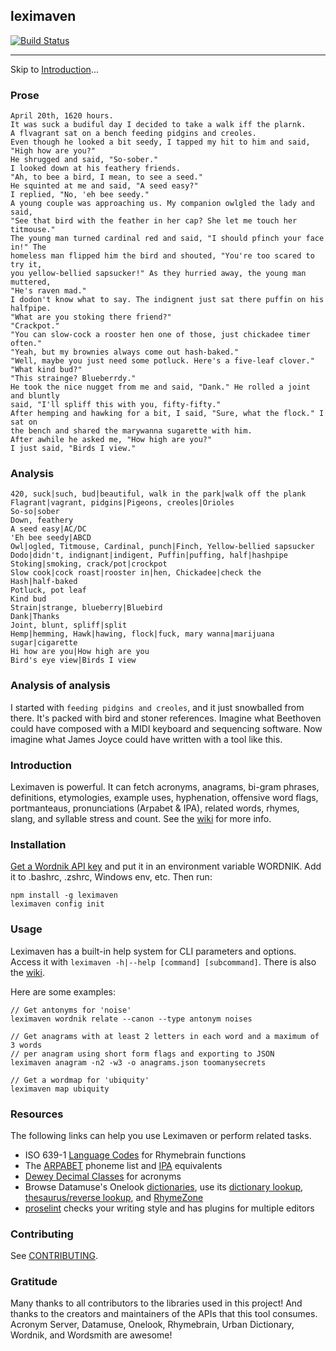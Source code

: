 ## leximaven

[![Build Status](https://travis-ci.org/drawnepicenter/leximaven.svg?branch=master)](https://travis-ci.org/drawnepicenter/leximaven)

---

Skip to [Introduction](#introduction)...

### Prose

```
April 20th, 1620 hours.
It was suck a budiful day I decided to take a walk iff the plarnk.
A flvagrant sat on a bench feeding pidgins and creoles.
Even though he looked a bit seedy, I tapped my hit to him and said,
"High how are you?"
He shrugged and said, "So-sober."
I looked down at his feathery friends.
"Ah, to bee a bird, I mean, to see a seed."
He squinted at me and said, "A seed easy?"
I replied, "No, 'eh bee seedy."
A young couple was approaching us. My companion owlgled the lady and said,
"See that bird with the feather in her cap? She let me touch her titmouse."
The young man turned cardinal red and said, "I should pfinch your face in!" The
homeless man flipped him the bird and shouted, "You're too scared to try it,
you yellow-bellied sapsucker!" As they hurried away, the young man muttered,
"He's raven mad."
I dodon't know what to say. The indignent just sat there puffin on his halfpipe.
"What are you stoking there friend?"
"Crackpot."
"You can slow-cock a rooster hen one of those, just chickadee timer often."
"Yeah, but my brownies always come out hash-baked."
"Well, maybe you just need some potluck. Here's a five-leaf clover."
"What kind bud?"
"This strainge? Blueberrdy."
He took the nice nugget from me and said, "Dank." He rolled a joint and bluntly
said, "I'll spliff this with you, fifty-fifty."
After hemping and hawking for a bit, I said, "Sure, what the flock." I sat on
the bench and shared the marywanna sugarette with him.
After awhile he asked me, "How high are you?"
I just said, "Birds I view."
```

### Analysis

```
420, suck|such, bud|beautiful, walk in the park|walk off the plank
Flagrant|vagrant, pidgins|Pigeons, creoles|Orioles
So-so|sober
Down, feathery
A seed easy|AC/DC
'Eh bee seedy|ABCD
Owl|ogled, Titmouse, Cardinal, punch|Finch, Yellow-bellied sapsucker
Dodo|didn't, indignant|indigent, Puffin|puffing, half|hashpipe
Stoking|smoking, crack/pot|crockpot
Slow cook|cock roast|rooster in|hen, Chickadee|check the
Hash|half-baked
Potluck, pot leaf
Kind bud
Strain|strange, blueberry|Bluebird
Dank|Thanks
Joint, blunt, spliff|split
Hemp|hemming, Hawk|hawing, flock|fuck, mary wanna|marijuana sugar|cigarette
Hi how are you|How high are you
Bird's eye view|Birds I view
```

### Analysis of analysis

I started with `feeding pidgins and creoles`, and it just snowballed from there. It's packed with bird and stoner references. Imagine what Beethoven could have composed with a MIDI keyboard and sequencing software. Now imagine what James Joyce could have written with a tool like this.

### Introduction

Leximaven is powerful. It can fetch acronyms, anagrams, bi-gram phrases, definitions, etymologies, example uses, hyphenation, offensive word flags, portmanteaus, pronunciations (Arpabet & IPA), related words, rhymes, slang, and syllable stress and count. See the [wiki](https://github.com/drawnepicenter/leximaven/wiki) for more info.

### Installation

[Get a Wordnik API key](http://developer.wordnik.com/) and put it in an environment variable WORDNIK. Add it to .bashrc, .zshrc, Windows env, etc.
Then run:

    npm install -g leximaven
    leximaven config init

### Usage

Leximaven has a built-in help system for CLI parameters and options. Access it with `leximaven -h|--help [command] [subcommand]`. There is also the [wiki](https://github.com/drawnepicenter/leximaven/wiki).

Here are some examples:

```
// Get antonyms for 'noise'
leximaven wordnik relate --canon --type antonym noises

// Get anagrams with at least 2 letters in each word and a maximum of 3 words
// per anagram using short form flags and exporting to JSON
leximaven anagram -n2 -w3 -o anagrams.json toomanysecrets

// Get a wordmap for 'ubiquity'
leximaven map ubiquity
```

### Resources

The following links can help you use Leximaven or perform related tasks.

- ISO 639-1 [Language Codes](http://www.loc.gov/standards/iso639-2/php/English_list.php) for Rhymebrain functions
- The [ARPABET](http://en.wikipedia.org/wiki/Arpabet) phoneme list and [IPA](http://en.wikipedia.org/wiki/Help:IPA_for_English) equivalents
- [Dewey Decimal Classes](http://en.wikipedia.org/wiki/List_of_Dewey_Decimal_classes) for acronyms
- Browse Datamuse's Onelook [dictionaries](http://www.onelook.com/?d=all_gen), use its [dictionary lookup](http://www.onelook.com/), [thesaurus/reverse lookup](http://www.onelook.com/thesaurus/), and [RhymeZone](http://www.rhymezone.com/)
- [proselint](https://github.com/amperser/proselint) checks your writing style and has plugins for multiple editors

### Contributing

See [CONTRIBUTING](https://github.com/drawnepicenter/leximaven/blob/master/CONTRIBUTING.md).

### Gratitude

Many thanks to all contributors to the libraries used in this project! And thanks to the creators and maintainers of the APIs that this tool consumes. Acronym Server, Datamuse, Onelook, Rhymebrain, Urban Dictionary, Wordnik, and Wordsmith are awesome!

